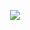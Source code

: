<p align="center"><img src="https://iagomolinavazquez.com/global/rsc/project/iso_message_parser/demo.png"></p>
